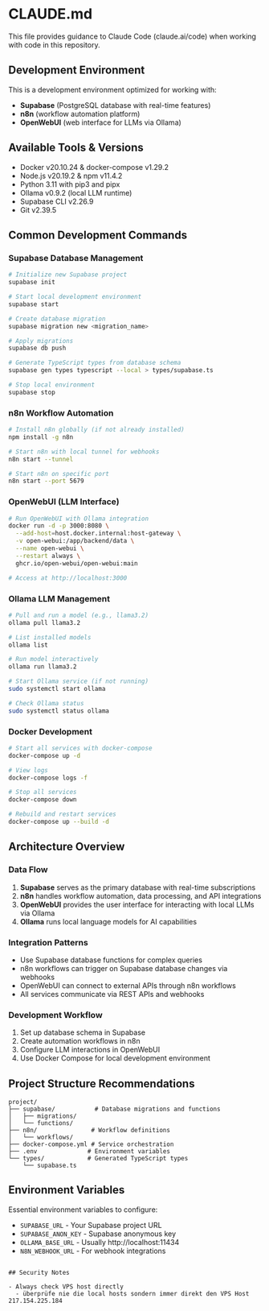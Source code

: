 # CLAUDE.md

This file provides guidance to Claude Code (claude.ai/code) when working with code in this repository.

## Development Environment

This is a development environment optimized for working with:
- **Supabase** (PostgreSQL database with real-time features)
- **n8n** (workflow automation platform)  
- **OpenWebUI** (web interface for LLMs via Ollama)

## Available Tools & Versions

- Docker v20.10.24 & docker-compose v1.29.2
- Node.js v20.19.2 & npm v11.4.2
- Python 3.11 with pip3 and pipx
- Ollama v0.9.2 (local LLM runtime)
- Supabase CLI v2.26.9
- Git v2.39.5

## Common Development Commands

### Supabase Database Management
```bash
# Initialize new Supabase project
supabase init

# Start local development environment
supabase start

# Create database migration
supabase migration new <migration_name>

# Apply migrations
supabase db push

# Generate TypeScript types from database schema
supabase gen types typescript --local > types/supabase.ts

# Stop local environment
supabase stop
```

### n8n Workflow Automation
```bash
# Install n8n globally (if not already installed)
npm install -g n8n

# Start n8n with local tunnel for webhooks
n8n start --tunnel

# Start n8n on specific port
n8n start --port 5679
```

### OpenWebUI (LLM Interface)
```bash
# Run OpenWebUI with Ollama integration
docker run -d -p 3000:8080 \
  --add-host=host.docker.internal:host-gateway \
  -v open-webui:/app/backend/data \
  --name open-webui \
  --restart always \
  ghcr.io/open-webui/open-webui:main

# Access at http://localhost:3000
```

### Ollama LLM Management
```bash
# Pull and run a model (e.g., llama3.2)
ollama pull llama3.2

# List installed models
ollama list

# Run model interactively
ollama run llama3.2

# Start Ollama service (if not running)
sudo systemctl start ollama

# Check Ollama status
sudo systemctl status ollama
```

### Docker Development
```bash
# Start all services with docker-compose
docker-compose up -d

# View logs
docker-compose logs -f

# Stop all services
docker-compose down

# Rebuild and restart services
docker-compose up --build -d
```

## Architecture Overview

### Data Flow
1. **Supabase** serves as the primary database with real-time subscriptions
2. **n8n** handles workflow automation, data processing, and API integrations
3. **OpenWebUI** provides the user interface for interacting with local LLMs via Ollama
4. **Ollama** runs local language models for AI capabilities

### Integration Patterns
- Use Supabase database functions for complex queries
- n8n workflows can trigger on Supabase database changes via webhooks
- OpenWebUI can connect to external APIs through n8n workflows
- All services communicate via REST APIs and webhooks

### Development Workflow
1. Set up database schema in Supabase
2. Create automation workflows in n8n
3. Configure LLM interactions in OpenWebUI
4. Use Docker Compose for local development environment

## Project Structure Recommendations
```
project/
├── supabase/           # Database migrations and functions
│   ├── migrations/
│   └── functions/
├── n8n/               # Workflow definitions
│   └── workflows/
├── docker-compose.yml # Service orchestration
├── .env              # Environment variables
└── types/            # Generated TypeScript types
    └── supabase.ts
```

## Environment Variables
Essential environment variables to configure:
- `SUPABASE_URL` - Your Supabase project URL
- `SUPABASE_ANON_KEY` - Supabase anonymous key
- `OLLAMA_BASE_URL` - Usually http://localhost:11434
- `N8N_WEBHOOK_URL` - For webhook integrations
```

## Security Notes

- Always check VPS host directly
  - überprüfe nie die local hosts sondern immer direkt den VPS Host 217.154.225.184